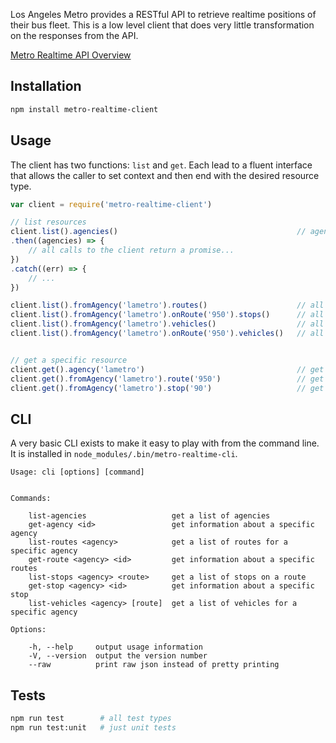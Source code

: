 Los Angeles Metro provides a RESTful API to retrieve realtime positions of their
bus fleet. This is a low level client that does very little transformation on the
responses from the API.

[Metro Realtime API Overview](http://developer.metro.net/introduction/realtime-api-overview/)

## Installation

```bash
npm install metro-realtime-client
```

## Usage

The client has two functions:  `list` and `get`. Each lead to a fluent interface
that allows the caller to set context and then end with the desired resource type.

```javascript
var client = require('metro-realtime-client')

// list resources
client.list().agencies()                                        // agencies
.then((agencies) => {
    // all calls to the client return a promise...
})
.catch((err) => {
    // ...
})

client.list().fromAgency('lametro').routes()                    // all agency routes
client.list().fromAgency('lametro').onRoute('950').stops()      // all stops on route 950
client.list().fromAgency('lametro').vehicles()                  // all agency vehicles
client.list().fromAgency('lametro').onRoute('950').vehicles()   // all vehicles on route 950


// get a specific resource
client.get().agency('lametro')                                  // get 'lametro' agency
client.get().fromAgency('lametro').route('950')                 // get details about route 950
client.get().fromAgency('lametro').stop('90')                   // get details about stop 90
```

## CLI

A very basic CLI exists to make it easy to play with from the command line. It is
installed in `node_modules/.bin/metro-realtime-cli`.

```
Usage: cli [options] [command]


Commands:

    list-agencies                   get a list of agencies
    get-agency <id>                 get information about a specific agency
    list-routes <agency>            get a list of routes for a specific agency
    get-route <agency> <id>         get information about a specific routes
    list-stops <agency> <route>     get a list of stops on a route
    get-stop <agency> <id>          get information about a specific stop
    list-vehicles <agency> [route]  get a list of vehicles for a specific agency

Options:

    -h, --help     output usage information
    -V, --version  output the version number
    --raw          print raw json instead of pretty printing    
```

## Tests

```bash
npm run test        # all test types
npm run test:unit   # just unit tests
```